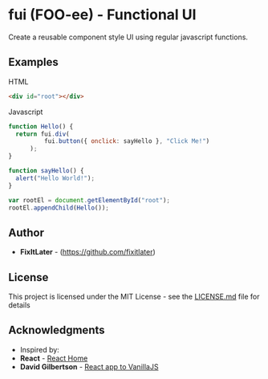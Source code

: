 # fui (FOO-ee) - Functional UI

Create a reusable component style UI using regular javascript functions.

## Examples

HTML
```html
<div id="root"></div>
```

Javascript
```javascript
function Hello() {
  return fui.div(
          fui.button({ onclick: sayHello }, "Click Me!")
      );
}

function sayHello() {
  alert("Hello World!");
}

var rootEl = document.getElementById("root");
rootEl.appendChild(Hello());
```

## Author

* **FixItLater** - (https://github.com/fixitlater)


## License

This project is licensed under the MIT License - see the [LICENSE.md](LICENSE.md) file for details

## Acknowledgments

* Inspired by:
* **React** - [React Home](https://reactjs.org/)
* **David Gilbertson** - [React app to VanillaJS](https://hackernoon.com/how-i-converted-my-react-app-to-vanillajs-and-whether-or-not-it-was-a-terrible-idea-4b14b1b2faff)
